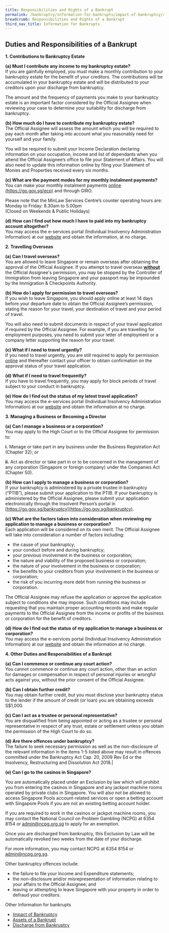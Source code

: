 ```yaml
---
title: Responsibilities and Rights of a Bankrupt
permalink: /bankruptcy/information-for-bankrupts/impact-of-bankruptcy/responsibilities-and-rights/
breadcrumb: Responsibilities and Rights of a Bankrupt
third_nav_title: Information for Bankrupts
---
```

Duties and Responsibilities of a Bankrupt
---

<b>1. Contributions to Bankruptcy Estate</b><br>

<b>(a) Must I contribute any income to my bankruptcy estate?</b> <br>
If you are gainfully employed, you must make a monthly contribution to your bankruptcy estate for the benefit of your creditors. The contributions will be accumulated in your bankruptcy estate and will be distributed to your creditors upon your discharge from bankruptcy. <br>

The amount and the frequency of payments you make to your bankruptcy estate is an important factor considered by the Official Assignee when reviewing your case to determine your suitability for discharge from bankruptcy. <br>

 

<b>(b) How much do I have to contribute my bankruptcy estate?</b> <br>
The Official Assignee will assess the amount which you will be required to pay each month after taking into account what you reasonably need for yourself and your family. <br>

You will be required to submit your Income Declaration declaring information on your occupation, income and list of dependants when you attend the Official Assignee’s office to file your Statement of Affairs. You will also need to update this information online by filing your Statement of Monies and Properties received every six months. <br>

 

<b>(c) What are the payment modes for my monthly instalment payments?</b><br>
You can make your monthly instalment payments [online](https://go.gov.sg/ecp) [(https://go.gov.sg/ecp)](https://go.gov.sg/ecp) and through GIRO. <br>


Please note that the MinLaw Services Centre’s counter operating hours are: <br>
Monday to Friday: 8.30am to 5.00pm <br>
(Closed on Weekends &amp; Public Holidays) <br>

<b>(d) How can I find out how much I have to paid into my bankruptcy account altogether?</b> <br>
You may access the e-services portal (Individual Insolvency Administration Information) at our [website](https://go.gov.sg/bankruptcy ) and obtain the information, at no charge.

<b>2. Travelling Overseas</b> <br>

<b>(a) Can I travel overseas? </b> <br>
You are allowed to leave Singapore or remain overseas after obtaining the approval of the Official Assignee. If you attempt to travel overseas <u><b>without</b></u> the Official Assignee's permission, you may be stopped by the Controller of Immigration from leaving Singapore and your passport may be impounded by the Immigration &amp; Checkpoints Authority.<br>

<b>(b) How do I apply for permission to travel overseas?</b><br>
If you wish to leave Singapore, you should apply online at least 14 days before your departure date to obtain the Official Assignee’s permission, stating the reason for your travel, your destination of travel and your period of travel.<br>

You will also need to submit documents in respect of your travel application if required by the Official Assignee. For example, if you are travelling for employment purposes, you need to submit your letter of employment or a company letter supporting the reason for your travel.

<b>(c) What if I need to travel urgently?</b> <br>
If you need to travel urgently, you are still required to apply for permission [online](https://go.gov.sg/bankruptcy ) and thereafter contact your officer to obtain confirmation on the approval status of your travel application. <br>

<b>(d) What if I need to travel frequently?</b> <br>
If you have to travel frequently, you may apply for block periods of travel subject to your conduct in bankruptcy. <br>

<b>(e) How do I find out the status of my latest travel application?</b> <br>
You may access the e-services portal (Individual Insolvency Administration Information) at our [website](https://go.gov.sg/bankruptcy ) and obtain the information at no charge. <br>

<b>3. Managing a Business or Becoming a Director</b> <br>

<b>(a) Can I manage a business or a corporation?</b> <br>
You may apply to the High Court or to the Official Assignee for permission to:

 

**i.**     Manage or take part in any business under the Business Registration Act (Chapter 32); or

 

**ii.**     Act as director or take part in or to be concerned in the management of any corporation (Singapore or foreign company) under the Companies Act (Chapter 50).

 

<b>(b) How can I apply to manage a business or corporation?</b> <br>
If your bankruptcy is administered by a private trustee in bankruptcy (“PTIB”), please submit your application to the PTIB. 
If your bankruptcy is administered by the Official Assignee, please submit your application electronically through the Insolvent Person’s portal in [https://go.gov.sg/bankruptcy](https://go.gov.sg/bankruptcy).

<b>(c) What are the factors taken into consideration when reviewing my application to manage a business or corporation?</b> <br>
Each application will be considered on its own merit. The Official Assignee will take into consideration a number of factors including: 

* the cause of your bankruptcy;
* your conduct before and during bankruptcy;
* your previous involvement in the business or corporation;
* the nature and viability of the proposed business or corporation;
* the nature of your involvement in the business or corporation;
* the benefits to your creditors from your involvement in the business or corporation;
* the risk of you incurring more debt from running the business or corporation.
 



The Official Assignee may refuse the application or approve the application subject to conditions she may impose. Such conditions may include requesting that you maintain proper accounting records and make regular payments to the Official Assignee from the income or profits of the business or corporation for the benefit of creditors. <br>
 
 

<b>(d) How do I find out the status of my application to manage a business or corporation?</b> <br>
You may access the e-services portal (Individual Insolvency Administration Information) at our [website](https://go.gov.sg/bankruptcy ) and obtain the information at no charge. <br>



<b>4. Other Duties and Responsibilities of a Bankrupt</b> <br>

<b>(a) Can I commence or continue any court action? </b><br>
You cannot commence or continue any court action, other than an action for damages or compensation in respect of personal injuries or wrongful acts against you, without the prior consent of the Official Assignee.

<b>(b) Can I obtain further credit?</b> <br>
You may obtain further credit, but you must disclose your bankruptcy status to the lender if the amount of credit (or loan) you are obtaining exceeds S$1,000.

<b>(c) Can I act as a trustee or personal representative? </b><br>
You are disqualified from being appointed or acting as a trustee or personal representative in respect of any trust, estate or settlement unless you obtain the permission of the High Court to do so.

<b>(d) Are there offences under bankruptcy?</b> <br>
The failure to seek necessary permission as well as the non-disclosure of the relevant information in the items 1-5 listed above may result in offences committed under the         Bankruptcy Act Cap. 20, 2009 Rev Ed or the Insolvency, Restructuring and Dissolution Act 2018.|

<b>(e) Can I go to the casinos in Singapore?</b><br>
	        
You are automatically placed under an Exclusion by law which will prohibit you from entering the casinos in Singapore and any jackpot machine rooms operated by private clubs in Singapore. You will also not be allowed to access Singapore Pools account-related services or open a betting account with Singapore Pools if you are not an existing betting account holder.

If you are required to work in the casinos or jackpot machine rooms, you may contact the National Council on Problem Gambling (NCPG) at 6354 8154 or [admin@ncpg.org.sg](mailto:admin@ncpg.org.sg) to apply for an exemption.

Once you are discharged from bankruptcy, this Exclusion by Law will be automatically revoked two weeks from the date of your discharge.

For more information, you may contact NCPG at 6354 8154 or [admin@ncpg.org.sg](mailto:admin@ncpg.org.sg).

Other bankruptcy offences include:
* the failure to file your Income and Expenditure statements;
* the non-disclosure and/or misrepresentation of information relating to your affairs to the Official Assignee; and
* leaving or attempting to leave Singapore with your property in order to defraud your creditors.
 

Other Information for bankrupts
* [Impact of Bankruptcy](/bankruptcy/information-for-bankrupts/impact-of-bankruptcy/)
* [Assets of a Bankrupt](/bankruptcy/information-for-bankrupts/assets-of-a-bankrupt/)
* [Discharge from Bankruptcy](/bankruptcy/information-for-bankrupts/discharge-from-bankruptcy/)<br>
